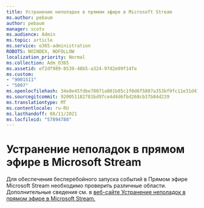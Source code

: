 ```yaml
---
title: Устранение неполадок в прямом эфире в Microsoft Stream
ms.author: pebaum
author: pebaum
manager: scotv
ms.audience: Admin
ms.topic: article
ms.service: o365-administration
ROBOTS: NOINDEX, NOFOLLOW
localization_priority: Normal
ms.collection: Adm_O365
ms.assetid: ef2df989-8539-48b5-a324-97d2e09f14fe
ms.custom:
- "9001511"
- "5097"
ms.openlocfilehash: 34e0e45fdbe78071a801b85c1f0d6f5807a353bf9fc11e31d412fe662438c630
ms.sourcegitcommit: 920051182781bd97ce4d4d6fbd268cb37b84d239
ms.translationtype: MT
ms.contentlocale: ru-RU
ms.lasthandoff: 08/11/2021
ms.locfileid: "57894788"
---
```

# <a name="troubleshooting-live-events-in-microsoft-stream"></a>Устранение неполадок в прямом эфире в Microsoft Stream

Для обеспечения бесперебойного запуска событий в Прямом эфире Microsoft Stream необходимо проверить различные области. Дополнительные сведения см. в [веб-сайте Устранение неполадок в прямом эфире в Microsoft Stream.](https://docs.microsoft.com/stream/live-event-troubleshooting)
